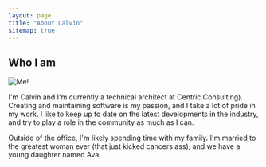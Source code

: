 ```yaml
---
layout: page
title: "About Calvin"
sitemap: true
---
```


## Who I am
![Me!](https://gravatar.com/avatar/a1c6325a95a54f6321b05edb40490f57?s=300)

I'm Calvin and I'm currently a technical architect at Centric Consulting). Creating and maintaining software is my passion, and I take a lot of pride in my work. I like to keep up to date on the latest developments in the industry, and try to play a role in the community as much as I can.

Outside of the office, I'm likely spending time with my family. I'm married to the greatest woman ever (that just kicked cancers ass), and we have a young daughter named Ava.

